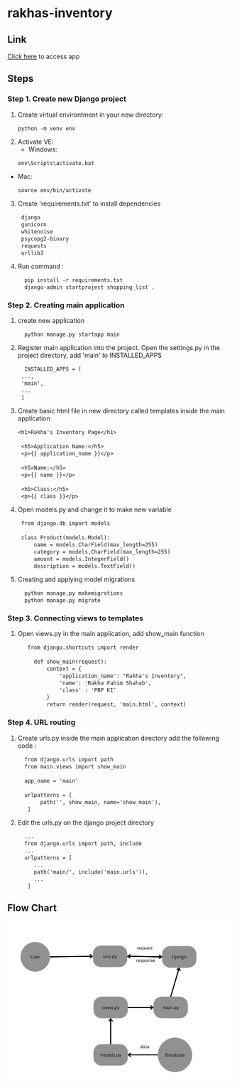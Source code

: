 # rakhas-inventory
## Link
[Click here](https://rakhasinventory.adaptable.app/main/) to access app

## Steps
### Step 1. Create new Django project
1. Create virtual environtment in your new directory:
   ```
   python -m venv env
   ```
2. Activate VE:
   - Windows:
    ```
    env\Scripts\activate.bat
    ```
  - Mac:
    ```
    source env/bin/activate
    ```
3. Create 'requirements.txt' to install dependencies
   ```
    django
    gunicorn
    whitenoise
    psycopg2-binary
    requests
    urllib3
   ```
4. Run command :
   ```
     pip install -r requirements.txt
     django-admin startproject shopping_list .
   ```
### Step 2. Creating main application
1. create new application
   ```
     python manage.py startapp main
   ```
2. Register main application into the project.
   Open the settings.py in the project directory, add 'main' to INSTALLED_APPS
   ```
     INSTALLED_APPS = [
    ...,
    'main',
    ...
    ]
   ```
3. Create basic html file in new directory called templates inside the main application
   ```
   <h1>Rakha's Inventory Page</h1>

    <h5>Application Name:</h5>
    <p>{{ application_name }}</p>
    
    <h5>Name:</h5>
    <p>{{ name }}</p>
    
    <h5>Class:</h5>
    <p>{{ class }}</p>
   ```
4. Open models.py and change it to make new variable
   ```
    from django.db import models
    
    class Product(models.Model):
        name = models.CharField(max_length=255)
        category = models.CharField(max_length=255)
        amount = models.IntegerField()
        description = models.TextField()
   ```
5. Creating and applying model migrations
   ```
     python manage.py makemigrations
     python manage.py migrate
   ```
### Step 3. Connecting views to templates
1. Open views.py in the main application, add show_main function
   ```
      from django.shortcuts import render

        def show_main(request):
        	context = {
        		'application_name': "Rakha's Inventory",
        		'name': 'Rakha Fahim Shahab',
        		'class' : 'PBP KI'
        	}
	        return render(request, 'main.html', context)
   ```
### Step 4. URL routing
1. Create urls.py inside the main application directory
   add the following code :
   ```
     from django.urls import path
     from main.views import show_main
      
     app_name = 'main'
      
     urlpatterns = [
          path('', show_main, name='show_main'),
      ]
   ```
2. Edit the urls.py on the django project directory
   ```
     ...
     from django.urls import path, include
     ...
     urlpatterns = [
        ...
        path('main/', include('main.urls')),
        ...
      ]
   ```
## Flow Chart
<img src="/flowchart.png">